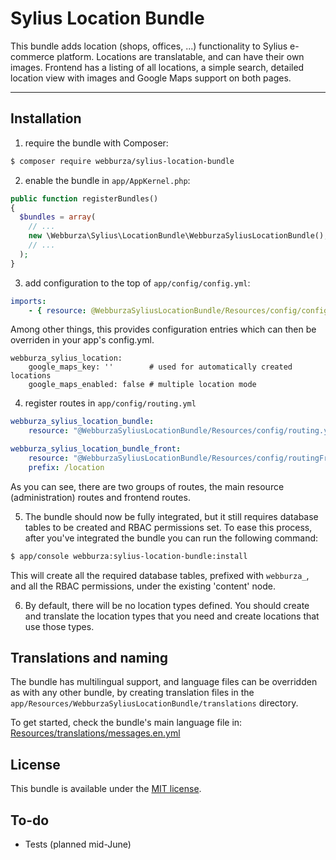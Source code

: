 # Sylius Location Bundle

This bundle adds location (shops, offices, ...) functionality to Sylius e-commerce platform. Locations are translatable,
and can have their own images. Frontend has a listing of all locations, a simple search, detailed location view with
images and Google Maps support on both pages.

---

## Installation

  1. require the bundle with Composer:

  ```bash
  $ composer require webburza/sylius-location-bundle
  ```

  2. enable the bundle in `app/AppKernel.php`:

  ```php
  public function registerBundles()
  {
    $bundles = array(
      // ...
      new \Webburza\Sylius\LocationBundle\WebburzaSyliusLocationBundle(),
      // ...
    );
  }
  ```

  3. add configuration to the top of `app/config/config.yml`:

  ```yaml
  imports:
      - { resource: @WebburzaSyliusLocationBundle/Resources/config/config.yml }
  ```

  Among other things, this provides configuration entries which can then be overriden
  in your app's config.yml.

  ```
  webburza_sylius_location:
      google_maps_key: ''        # used for automatically created locations
      google_maps_enabled: false # multiple location mode
  ```

  4. register routes in `app/config/routing.yml`

  ```yaml
  webburza_sylius_location_bundle:
      resource: "@WebburzaSyliusLocationBundle/Resources/config/routing.yml"

  webburza_sylius_location_bundle_front:
      resource: "@WebburzaSyliusLocationBundle/Resources/config/routingFront.yml"
      prefix: /location
  ```

  As you can see, there are two groups of routes, the main resource (administration)
  routes and frontend routes.

  5. The bundle should now be fully integrated, but it still requires
database tables to be created and RBAC permissions set. To ease this
process, after you've integrated the bundle you can run the
following command:

  ```bash
  $ app/console webburza:sylius-location-bundle:install
  ```

  This will create all the required database tables, prefixed with `webburza_`,
and all the RBAC permissions, under the existing 'content' node.

  6. By default, there will be no location types defined. You should create and translate
the location types that you need and create locations that use those types.

## Translations and naming

The bundle has multilingual support, and language files can be
overridden as with any other bundle, by creating translation files in the
`app/Resources/WebburzaSyliusLocationBundle/translations` directory.

To get started, check the bundle's main language file in:
[Resources/translations/messages.en.yml](Resources/translations/messages.en.yml)

## License

This bundle is available under the [MIT license](LICENSE).

## To-do

- Tests (planned mid-June)
